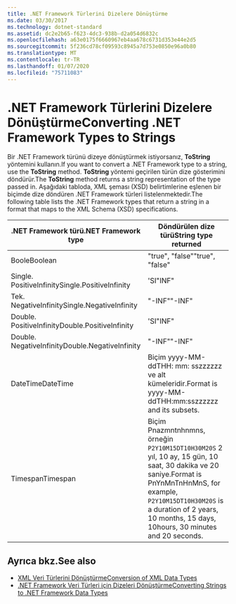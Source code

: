 ```yaml
---
title: .NET Framework Türlerini Dizelere Dönüştürme
ms.date: 03/30/2017
ms.technology: dotnet-standard
ms.assetid: dc2e2b65-f623-4dc3-938b-d2a054d6832c
ms.openlocfilehash: a63e0175f6660967eb4aa678c6731d353e44e2d5
ms.sourcegitcommit: 5f236cd78cf09593c8945a7d753e0850e96a0b80
ms.translationtype: MT
ms.contentlocale: tr-TR
ms.lasthandoff: 01/07/2020
ms.locfileid: "75711083"
---
```

# <a name="converting-net-framework-types-to-strings"></a><span data-ttu-id="42384-102">.NET Framework Türlerini Dizelere Dönüştürme</span><span class="sxs-lookup"><span data-stu-id="42384-102">Converting .NET Framework Types to Strings</span></span>
<span data-ttu-id="42384-103">Bir .NET Framework türünü dizeye dönüştürmek istiyorsanız, **ToString** yöntemini kullanın.</span><span class="sxs-lookup"><span data-stu-id="42384-103">If you want to convert a .NET Framework type to a string, use the **ToString** method.</span></span> <span data-ttu-id="42384-104">**ToString** yöntemi geçirilen türün dize gösterimini döndürür.</span><span class="sxs-lookup"><span data-stu-id="42384-104">The **ToString** method returns a string representation of the type passed in.</span></span> <span data-ttu-id="42384-105">Aşağıdaki tabloda, XML şeması (XSD) belirtimlerine eşlenen bir biçimde dize döndüren .NET Framework türleri listelenmektedir.</span><span class="sxs-lookup"><span data-stu-id="42384-105">The following table lists the .NET Framework types that return a string in a format that maps to the XML Schema (XSD) specifications.</span></span>  
  
|<span data-ttu-id="42384-106">.NET Framework türü</span><span class="sxs-lookup"><span data-stu-id="42384-106">.NET Framework type</span></span>|<span data-ttu-id="42384-107">Döndürülen dize türü</span><span class="sxs-lookup"><span data-stu-id="42384-107">String type returned</span></span>|  
|-------------------------|--------------------------|  
|<span data-ttu-id="42384-108">Boole</span><span class="sxs-lookup"><span data-stu-id="42384-108">Boolean</span></span>|<span data-ttu-id="42384-109">"true", "false"</span><span class="sxs-lookup"><span data-stu-id="42384-109">"true", "false"</span></span>|  
|<span data-ttu-id="42384-110">Single. PositiveInfinity</span><span class="sxs-lookup"><span data-stu-id="42384-110">Single.PositiveInfinity</span></span>|<span data-ttu-id="42384-111">'SI</span><span class="sxs-lookup"><span data-stu-id="42384-111">"INF"</span></span>|  
|<span data-ttu-id="42384-112">Tek. NegativeInfinity</span><span class="sxs-lookup"><span data-stu-id="42384-112">Single.NegativeInfinity</span></span>|<span data-ttu-id="42384-113">"-INF"</span><span class="sxs-lookup"><span data-stu-id="42384-113">"-INF"</span></span>|  
|<span data-ttu-id="42384-114">Double. PositiveInfinity</span><span class="sxs-lookup"><span data-stu-id="42384-114">Double.PositiveInfinity</span></span>|<span data-ttu-id="42384-115">'SI</span><span class="sxs-lookup"><span data-stu-id="42384-115">"INF"</span></span>|  
|<span data-ttu-id="42384-116">Double. NegativeInfinity</span><span class="sxs-lookup"><span data-stu-id="42384-116">Double.NegativeInfinity</span></span>|<span data-ttu-id="42384-117">"-INF"</span><span class="sxs-lookup"><span data-stu-id="42384-117">"-INF"</span></span>|  
|<span data-ttu-id="42384-118">DateTime</span><span class="sxs-lookup"><span data-stu-id="42384-118">DateTime</span></span>|<span data-ttu-id="42384-119">Biçim yyyy-MM-ddTHH: mm: sszzzzzz ve alt kümeleridir.</span><span class="sxs-lookup"><span data-stu-id="42384-119">Format is yyyy-MM-ddTHH:mm:sszzzzzz and its subsets.</span></span>|  
|<span data-ttu-id="42384-120">Timespan</span><span class="sxs-lookup"><span data-stu-id="42384-120">Timespan</span></span>|<span data-ttu-id="42384-121">Biçim Pnazmntnhnmns, örneğin `P2Y10M15DT10H30M20S` 2 yıl, 10 ay, 15 gün, 10 saat, 30 dakika ve 20 saniye.</span><span class="sxs-lookup"><span data-stu-id="42384-121">Format is PnYnMnTnHnMnS, for example, `P2Y10M15DT10H30M20S` is a duration of 2 years, 10 months, 15 days, 10hours, 30 minutes and 20 seconds.</span></span>|  
  
## <a name="see-also"></a><span data-ttu-id="42384-122">Ayrıca bkz.</span><span class="sxs-lookup"><span data-stu-id="42384-122">See also</span></span>

- [<span data-ttu-id="42384-123">XML Veri Türlerini Dönüştürme</span><span class="sxs-lookup"><span data-stu-id="42384-123">Conversion of XML Data Types</span></span>](../../../../docs/standard/data/xml/conversion-of-xml-data-types.md)
- [<span data-ttu-id="42384-124">.NET Framework Veri Türleri için Dizeleri Dönüştürme</span><span class="sxs-lookup"><span data-stu-id="42384-124">Converting Strings to .NET Framework Data Types</span></span>](../../../../docs/standard/data/xml/converting-strings-to-dotnet-data-types.md)

